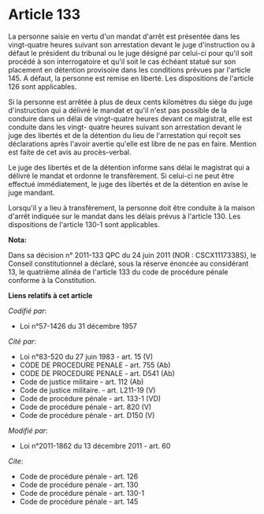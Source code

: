 # Article 133

La personne saisie en vertu d'un mandat d'arrêt est présentée dans les vingt-quatre heures suivant son arrestation devant le
juge d'instruction ou à défaut le président du tribunal ou le juge désigné par celui-ci pour qu'il soit procédé à son
interrogatoire et qu'il soit le cas échéant statué sur son placement en détention provisoire dans les conditions prévues par
l'article 145. A défaut, la personne est remise en liberté. Les dispositions de l'article 126 sont applicables.

Si la personne est arrêtée à plus de deux cents kilomètres du siège du juge d'instruction qui a délivré le mandat et qu'il
n'est pas possible de la conduire dans un délai de vingt-quatre heures devant ce magistrat, elle est conduite dans les vingt-
quatre heures suivant son arrestation devant le juge des libertés et de la détention du lieu de l'arrestation qui reçoit ses
déclarations après l'avoir avertie qu'elle est libre de ne pas en faire. Mention est faite de cet avis au procès-verbal.

Le juge des libertés et de la détention informe sans délai le magistrat qui a délivré le mandat et ordonne le transfèrement.
Si celui-ci ne peut être effectué immédiatement, le juge des libertés et de la détention en avise le juge mandant.

Lorsqu'il y a lieu à transfèrement, la personne doit être conduite à la maison d'arrêt indiquée sur le mandat dans les délais
prévus à l'article 130. Les dispositions de l'article 130-1 sont applicables.

**Nota:**

Dans sa décision n° 2011-133 QPC du 24 juin 2011 (NOR : CSCX1117338S), le Conseil constitutionnel a déclaré, sous la réserve
énoncée au considérant 13, le quatrième alinéa de l'article 133 du code de procédure pénale conforme à la Constitution.

**Liens relatifs à cet article**

_Codifié par_:

  - Loi n°57-1426 du 31 décembre 1957

_Cité par_:

  - Loi n°83-520 du 27 juin 1983 - art. 15 (V)
  - CODE DE PROCEDURE PENALE - art. 755 (Ab)
  - CODE DE PROCEDURE PENALE - art. D541 (Ab)
  - Code de justice militaire - art. 112 (Ab)
  - Code de justice militaire. - art. L211-19 (V)
  - Code de procédure pénale - art. 133-1 (VD)
  - Code de procédure pénale - art. 820 (V)
  - Code de procédure pénale - art. D150 (V)

_Modifié par_:

  - Loi n°2011-1862 du 13 décembre 2011 - art. 60

_Cite_:

  - Code de procédure pénale - art. 126
  - Code de procédure pénale - art. 130
  - Code de procédure pénale - art. 130-1
  - Code de procédure pénale - art. 145
